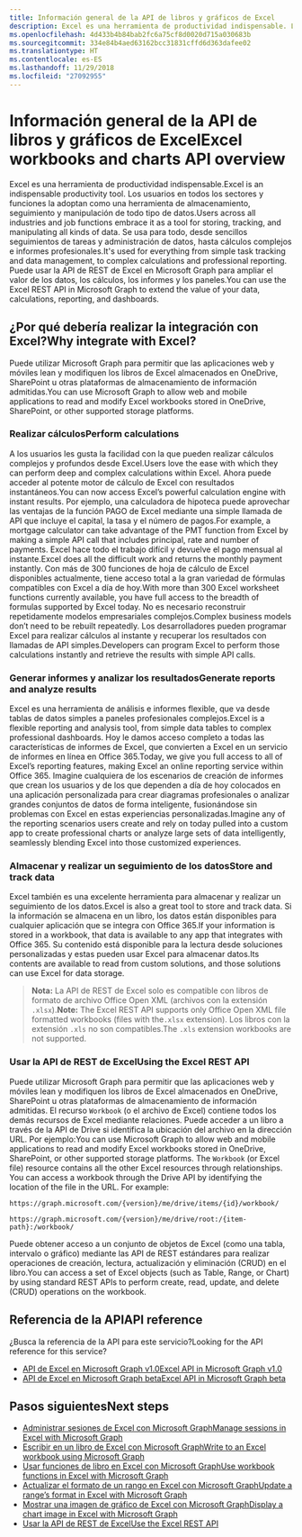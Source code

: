 ```yaml
---
title: Información general de la API de libros y gráficos de Excel
description: Excel es una herramienta de productividad indispensable. Los usuarios en todos los sectores y funciones la adoptan como una herramienta de almacenamiento, seguimiento y manipulación de todo tipo de datos. Se usa para todo, desde sencillos seguimientos de tareas y administración de datos, hasta cálculos complejos e informes profesionales. Puede usar la API de REST de Excel en Microsoft Graph para ampliar el valor de los datos, los cálculos, los informes y los paneles.
ms.openlocfilehash: 4d433b4b84bab2fc6a75cf8d0020d715a030683b
ms.sourcegitcommit: 334e84b4aed63162bcc31831cffd6d363dafee02
ms.translationtype: HT
ms.contentlocale: es-ES
ms.lasthandoff: 11/29/2018
ms.locfileid: "27092955"
---
```

# <a name="excel-workbooks-and-charts-api-overview"></a><span data-ttu-id="efa1d-106">Información general de la API de libros y gráficos de Excel</span><span class="sxs-lookup"><span data-stu-id="efa1d-106">Excel workbooks and charts API overview</span></span>

<span data-ttu-id="efa1d-107">Excel es una herramienta de productividad indispensable.</span><span class="sxs-lookup"><span data-stu-id="efa1d-107">Excel is an indispensable productivity tool.</span></span> <span data-ttu-id="efa1d-108">Los usuarios en todos los sectores y funciones la adoptan como una herramienta de almacenamiento, seguimiento y manipulación de todo tipo de datos.</span><span class="sxs-lookup"><span data-stu-id="efa1d-108">Users across all industries and job functions embrace it as a tool for storing, tracking, and manipulating all kinds of data.</span></span> <span data-ttu-id="efa1d-109">Se usa para todo, desde sencillos seguimientos de tareas y administración de datos, hasta cálculos complejos e informes profesionales.</span><span class="sxs-lookup"><span data-stu-id="efa1d-109">It's used for everything from simple task tracking and data management, to complex calculations and professional reporting.</span></span> <span data-ttu-id="efa1d-110">Puede usar la API de REST de Excel en Microsoft Graph para ampliar el valor de los datos, los cálculos, los informes y los paneles.</span><span class="sxs-lookup"><span data-stu-id="efa1d-110">You can use the Excel REST API in Microsoft Graph to extend the value of your data, calculations, reporting, and dashboards.</span></span>

## <a name="why-integrate-with-excel"></a><span data-ttu-id="efa1d-111">¿Por qué debería realizar la integración con Excel?</span><span class="sxs-lookup"><span data-stu-id="efa1d-111">Why integrate with Excel?</span></span>

<span data-ttu-id="efa1d-112">Puede utilizar Microsoft Graph para permitir que las aplicaciones web y móviles lean y modifiquen los libros de Excel almacenados en OneDrive, SharePoint u otras plataformas de almacenamiento de información admitidas.</span><span class="sxs-lookup"><span data-stu-id="efa1d-112">You can use Microsoft Graph to allow web and mobile applications to read and modify Excel workbooks stored in OneDrive, SharePoint, or other supported storage platforms.</span></span>

### <a name="perform-calculations"></a><span data-ttu-id="efa1d-113">Realizar cálculos</span><span class="sxs-lookup"><span data-stu-id="efa1d-113">Perform calculations</span></span>

<span data-ttu-id="efa1d-114">A los usuarios les gusta la facilidad con la que pueden realizar cálculos complejos y profundos desde Excel.</span><span class="sxs-lookup"><span data-stu-id="efa1d-114">Users love the ease with which they can perform deep and complex calculations within Excel.</span></span> <span data-ttu-id="efa1d-115">Ahora puede acceder al potente motor de cálculo de Excel con resultados instantáneos.</span><span class="sxs-lookup"><span data-stu-id="efa1d-115">You can now access Excel’s powerful calculation engine with instant results.</span></span> <span data-ttu-id="efa1d-116">Por ejemplo, una calculadora de hipoteca puede aprovechar las ventajas de la función PAGO de Excel mediante una simple llamada de API que incluye el capital, la tasa y el número de pagos.</span><span class="sxs-lookup"><span data-stu-id="efa1d-116">For example, a mortgage calculator can take advantage of the PMT function from Excel by making a simple API call that includes principal, rate and number of payments.</span></span> <span data-ttu-id="efa1d-117">Excel hace todo el trabajo difícil y devuelve el pago mensual al instante.</span><span class="sxs-lookup"><span data-stu-id="efa1d-117">Excel does all the difficult work and returns the monthly payment instantly.</span></span> <span data-ttu-id="efa1d-118">Con más de 300 funciones de hoja de cálculo de Excel disponibles actualmente, tiene acceso total a la gran variedad de fórmulas compatibles con Excel a día de hoy.</span><span class="sxs-lookup"><span data-stu-id="efa1d-118">With more than 300 Excel worksheet functions currently available, you have full access to the breadth of formulas supported by Excel today.</span></span> <span data-ttu-id="efa1d-119">No es necesario reconstruir repetidamente modelos empresariales complejos.</span><span class="sxs-lookup"><span data-stu-id="efa1d-119">Complex business models don’t need to be rebuilt repeatedly.</span></span> <span data-ttu-id="efa1d-120">Los desarrolladores pueden programar Excel para realizar cálculos al instante y recuperar los resultados con llamadas de API simples.</span><span class="sxs-lookup"><span data-stu-id="efa1d-120">Developers can program Excel to perform those calculations instantly and retrieve the results with simple API calls.</span></span>

### <a name="generate-reports-and-analyze-results"></a><span data-ttu-id="efa1d-121">Generar informes y analizar los resultados</span><span class="sxs-lookup"><span data-stu-id="efa1d-121">Generate reports and analyze results</span></span>

<span data-ttu-id="efa1d-122">Excel es una herramienta de análisis e informes flexible, que va desde tablas de datos simples a paneles profesionales complejos.</span><span class="sxs-lookup"><span data-stu-id="efa1d-122">Excel is a flexible reporting and analysis tool, from simple data tables to complex professional dashboards.</span></span> <span data-ttu-id="efa1d-123">Hoy le damos acceso completo a todas las características de informes de Excel, que convierten a Excel en un servicio de informes en línea en Office 365.</span><span class="sxs-lookup"><span data-stu-id="efa1d-123">Today, we give you full access to all of Excel’s reporting features, making Excel an online reporting service within Office 365.</span></span> <span data-ttu-id="efa1d-124">Imagine cualquiera de los escenarios de creación de informes que crean los usuarios y de los que dependen a día de hoy colocados en una aplicación personalizada para crear diagramas profesionales o analizar grandes conjuntos de datos de forma inteligente, fusionándose sin problemas con Excel en estas experiencias personalizadas.</span><span class="sxs-lookup"><span data-stu-id="efa1d-124">Imagine any of the reporting scenarios users create and rely on today pulled into a custom app to create professional charts or analyze large sets of data intelligently, seamlessly blending Excel into those customized experiences.</span></span>

### <a name="store-and-track-data"></a><span data-ttu-id="efa1d-125">Almacenar y realizar un seguimiento de los datos</span><span class="sxs-lookup"><span data-stu-id="efa1d-125">Store and track data</span></span>

<span data-ttu-id="efa1d-126">Excel también es una excelente herramienta para almacenar y realizar un seguimiento de los datos.</span><span class="sxs-lookup"><span data-stu-id="efa1d-126">Excel is also a great tool to store and track data.</span></span> <span data-ttu-id="efa1d-127">Si la información se almacena en un libro, los datos están disponibles para cualquier aplicación que se integra con Office 365.</span><span class="sxs-lookup"><span data-stu-id="efa1d-127">If your information is stored in a workbook, that data is available to any app that integrates with Office 365.</span></span> <span data-ttu-id="efa1d-128">Su contenido está disponible para la lectura desde soluciones personalizadas y estas pueden usar Excel para almacenar datos.</span><span class="sxs-lookup"><span data-stu-id="efa1d-128">Its contents are available to read from custom solutions, and those solutions can use Excel for data storage.</span></span>

><span data-ttu-id="efa1d-129">**Nota:** La API de REST de Excel solo es compatible con libros de formato de archivo Office Open XML (archivos con la extensión `.xlsx`).</span><span class="sxs-lookup"><span data-stu-id="efa1d-129">**Note:** The Excel REST API supports only Office Open XML file formatted workbooks (files with the`.xlsx` extension).</span></span> <span data-ttu-id="efa1d-130">Los libros con la extensión `.xls` no son compatibles.</span><span class="sxs-lookup"><span data-stu-id="efa1d-130">The `.xls` extension workbooks are not supported.</span></span> 

### <a name="using-the-excel-rest-api"></a><span data-ttu-id="efa1d-131">Usar la API de REST de Excel</span><span class="sxs-lookup"><span data-stu-id="efa1d-131">Using the Excel REST API</span></span>
<span data-ttu-id="efa1d-p107">Puede utilizar Microsoft Graph para permitir que las aplicaciones web y móviles lean y modifiquen los libros de Excel almacenados en OneDrive, SharePoint u otras plataformas de almacenamiento de información admitidas. El recurso `Workbook` (o el archivo de Excel) contiene todos los demás recursos de Excel mediante relaciones. Puede acceder a un libro a través de la API de Drive si identifica la ubicación del archivo en la dirección URL. Por ejemplo:</span><span class="sxs-lookup"><span data-stu-id="efa1d-p107">You can use Microsoft Graph to allow web and mobile applications to read and modify Excel workbooks stored in OneDrive, SharePoint, or other supported storage platforms. The `Workbook` (or Excel file) resource contains all the other Excel resources through relationships. You can access a workbook through the Drive API by identifying the location of the file in the URL. For example:</span></span>

`https://graph.microsoft.com/{version}/me/drive/items/{id}/workbook/`

`https://graph.microsoft.com/{version}/me/drive/root:/{item-path}:/workbook/ `

<span data-ttu-id="efa1d-136">Puede obtener acceso a un conjunto de objetos de Excel (como una tabla, intervalo o gráfico) mediante las API de REST estándares para realizar operaciones de creación, lectura, actualización y eliminación (CRUD) en el libro.</span><span class="sxs-lookup"><span data-stu-id="efa1d-136">You can access a set of Excel objects (such as Table, Range, or Chart) by using standard REST APIs to perform create, read, update, and delete (CRUD) operations on the workbook.</span></span>

## <a name="api-reference"></a><span data-ttu-id="efa1d-137">Referencia de la API</span><span class="sxs-lookup"><span data-stu-id="efa1d-137">API reference</span></span>
<span data-ttu-id="efa1d-138">¿Busca la referencia de la API para este servicio?</span><span class="sxs-lookup"><span data-stu-id="efa1d-138">Looking for the API reference for this service?</span></span>

- [<span data-ttu-id="efa1d-139">API de Excel en Microsoft Graph v1.0</span><span class="sxs-lookup"><span data-stu-id="efa1d-139">Excel API in Microsoft Graph v1.0</span></span>](/graph/api/resources/excel?view=graph-rest-1.0)
- [<span data-ttu-id="efa1d-140">API de Excel en Microsoft Graph beta</span><span class="sxs-lookup"><span data-stu-id="efa1d-140">Excel API in Microsoft Graph beta</span></span>](/graph/api/resources/excel?view=graph-rest-beta)

## <a name="next-steps"></a><span data-ttu-id="efa1d-141">Pasos siguientes</span><span class="sxs-lookup"><span data-stu-id="efa1d-141">Next steps</span></span>

* [<span data-ttu-id="efa1d-142">Administrar sesiones de Excel con Microsoft Graph</span><span class="sxs-lookup"><span data-stu-id="efa1d-142">Manage sessions in Excel with Microsoft Graph</span></span>](excel-manage-sessions.md)
* [<span data-ttu-id="efa1d-143">Escribir en un libro de Excel con Microsoft Graph</span><span class="sxs-lookup"><span data-stu-id="efa1d-143">Write to an Excel workbook using Microsoft Graph</span></span>](excel-write-to-workbook.md)
* [<span data-ttu-id="efa1d-144">Usar funciones de libro en Excel con Microsoft Graph</span><span class="sxs-lookup"><span data-stu-id="efa1d-144">Use workbook functions in Excel with Microsoft Graph</span></span>](excel-use-functions.md)
* [<span data-ttu-id="efa1d-145">Actualizar el formato de un rango en Excel con Microsoft Graph</span><span class="sxs-lookup"><span data-stu-id="efa1d-145">Update a range’s format in Excel with Microsoft Graph</span></span>](excel-update-range-format.md)
* [<span data-ttu-id="efa1d-146">Mostrar una imagen de gráfico de Excel con Microsoft Graph</span><span class="sxs-lookup"><span data-stu-id="efa1d-146">Display a chart image in Excel with Microsoft Graph</span></span>](excel-display-chart-image.md)
* [<span data-ttu-id="efa1d-147">Usar la API de REST de Excel</span><span class="sxs-lookup"><span data-stu-id="efa1d-147">Use the Excel REST API</span></span>](/graph/api/resources/excel?view=graph-rest-1.0)
